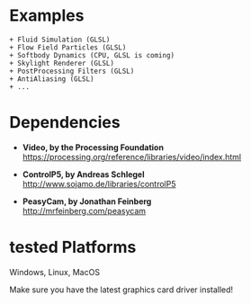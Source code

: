 # Examples

```
+ Fluid Simulation (GLSL)
+ Flow Field Particles (GLSL)
+ Softbody Dynamics (CPU, GLSL is coming)
+ Skylight Renderer (GLSL)
+ PostProcessing Filters (GLSL)
+ AntiAliasing (GLSL)
+ ...
```


# Dependencies

 - **Video, by the Processing Foundation**<br>
   https://processing.org/reference/libraries/video/index.html
   
 - **ControlP5, by Andreas Schlegel**<br>
   http://www.sojamo.de/libraries/controlP5
   
 - **PeasyCam, by Jonathan Feinberg**<br>
   http://mrfeinberg.com/peasycam


# tested Platforms
Windows, Linux, MacOS

Make sure you have the latest graphics card driver installed!

